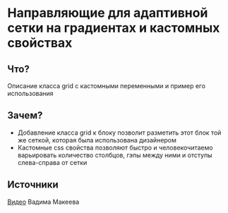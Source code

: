 # Направляющие для адаптивной сетки на градиентах и кастомных свойствах

## Что? 

Описание класса grid с кастомными переменными и пример его использования

## Зачем? 

- Добавление класса grid к блоку позволит разметить этот блок той же сеткой, которая была использована дизайнером
- Кастомные css свойства позволяют быстро и человекочитаемо варьировать количество столбцов, гэпы между ними и отступы слева-справа от сетки

## Источники

[Видео](https://youtu.be/nbN22yqEgM0) Вадима Макеева 

